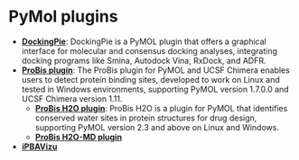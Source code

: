 # PyMol plugins

- **[DockingPie](https://github.com/paiardin/DockingPie)**: DockingPie is a PyMOL plugin that offers a graphical interface for molecular and consensus docking analyses, integrating docking programs like Smina, Autodock Vina, RxDock, and ADFR.
- **[ProBis plugin](http://insilab.org/probis-plugin/)**: The ProBis plugin for PyMOL and UCSF Chimera enables users to detect protein binding sites, developed to work on Linux and tested in Windows environments, supporting PyMOL version 1.7.0.0 and UCSF Chimera version 1.11.
  - **[ProBis H2O plugin](http://insilab.org/probis-h2o/)**: ProBis H2O is a plugin for PyMOL that identifies conserved water sites in protein structures for drug design, supporting PyMOL version 2.3 and above on Linux and Windows.
  - **[ProBis H2O-MD plugin](http://insilab.org/probis-h2o-md/)**
- **[iPBAVizu](https://www.dsimb.inserm.fr/dsimb_tools/iPBAVizu/)**
